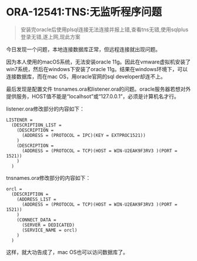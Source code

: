 # ORA-12541:TNS:无监听程序问题
> 安装完oracle后使用plsql连接无法连接并报上错,查看tns无错,使用sqlplus登录无错,遂上网,现此方案



今日发现一个问题，本地连接数据库正常，但远程连接就出现问题。    

因为本人使用的macOS系统，无法安装oracle 11g。因此在vmware虚拟机安装了win7系统，然后在windows下安装了oracle 11g。结果在windows环境下，可以连接数据库，而在mac OS，用oracle官网的sql developer却连不上。    

最后发现是配置文件 tnsnames.ora和listener.ora的问题。oracle服务器若想对外提供服务，HOST值不能是“localhsot”或“127.0.0.1”，必须是计算机名才行。    

listener.ora修改部分的内容如下：
```
LISTENER =
  (DESCRIPTION_LIST =
    (DESCRIPTION =
      (ADDRESS = (PROTOCOL = IPC)(KEY = EXTPROC1521))
    )
    (DESCRIPTION =
      (ADDRESS = (PROTOCOL = TCP)(HOST = WIN-U2EAK9F3RV3 )(PORT = 1521))
    )
  )
```
tnsnames.ora修改部分的内容如下：
```
orcl =
  (DESCRIPTION =
    (ADDRESS_LIST =
      (ADDRESS = (PROTOCOL = TCP)(HOST = WIN-U2EAK9F3RV3 )(PORT = 1521))
    )
    (CONNECT_DATA =
      (SERVER = DEDICATED)
      (SERVICE_NAME = orcl)
    )
  )
```
这样，就大功告成了，mac OS也可以访问数据库了。